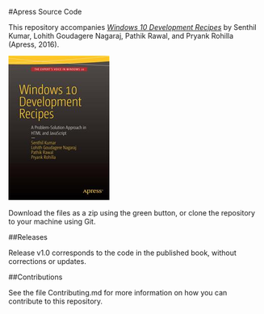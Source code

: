 #Apress Source Code

This repository accompanies [*Windows 10 Development Recipes*](http://www.apress.com/9781484207208) by Senthil Kumar, Lohith Goudagere Nagaraj, Pathik Rawal, and Pryank Rohilla (Apress, 2016).

![Cover image](9781484207208.jpg)

Download the files as a zip using the green button, or clone the repository to your machine using Git.

##Releases

Release v1.0 corresponds to the code in the published book, without corrections or updates.

##Contributions

See the file Contributing.md for more information on how you can contribute to this repository.
